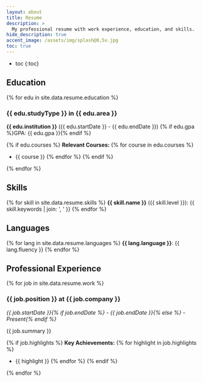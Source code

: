 ```yaml
---
layout: about
title: Resume
description: >
  My professional resume with work experience, education, and skills.
hide_description: true
accent_image: /assets/img/splash@0,5x.jpg
toc: true
---
```


<!--author-->

<!-- TOC - D NOT AUTO-FORMAT -->

- toc
{:toc}
<!-- END TOC -->

## Education

{% for edu in site.data.resume.education %}

### {{ edu.studyType }} in {{ edu.area }}

**{{ edu.institution }}** ({{ edu.startDate }} - {{ edu.endDate }})
{% if edu.gpa %}GPA: {{ edu.gpa }}{% endif %}

{% if edu.courses %}
**Relevant Courses:**
{% for course in edu.courses %}

- {{ course }}
  {% endfor %}
  {% endif %}

{% endfor %}

## Skills

{% for skill in site.data.resume.skills %}
**{{ skill.name }}** ({{ skill.level }}): {{ skill.keywords | join: ', ' }}
{% endfor %}

## Languages

{% for lang in site.data.resume.languages %}
**{{ lang.language }}**: {{ lang.fluency }}
{% endfor %}

## Professional Experience

{% for job in site.data.resume.work %}

### {{ job.position }} at {{ job.company }}

_{{ job.startDate }}{% if job.endDate %} - {{ job.endDate }}{% else %} - Present{% endif %}_

{{ job.summary }}

{% if job.highlights %}
**Key Achievements:**
{% for highlight in job.highlights %}

- {{ highlight }}
  {% endfor %}
  {% endif %}

{% endfor %}
